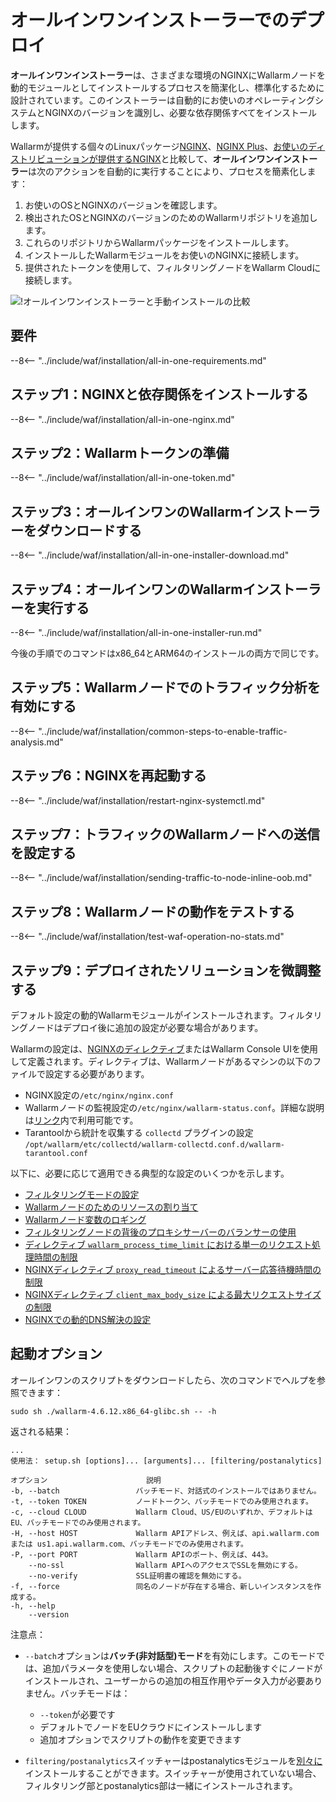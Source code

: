 [img-wl-console-users]:             ../../images/check-user-no-2fa.png
[wallarm-status-instr]:             ../../admin-en/configure-statistics-service.md
[memory-instr]:                     ../../admin-en/configuration-guides/allocate-resources-for-node.md
[waf-directives-instr]:             ../../admin-en/configure-parameters-en.md
[ptrav-attack-docs]:                ../../attacks-vulns-list.md#path-traversal
[attacks-in-ui-image]:           ../../images/admin-guides/test-attacks-quickstart.png
[waf-mode-instr]:                   ../../admin-en/configure-wallarm-mode.md
[logging-instr]:                    ../../admin-en/configure-logging.md
[proxy-balancer-instr]:             ../../admin-en/using-proxy-or-balancer-en.md
[process-time-limit-instr]:         ../../admin-en/configure-parameters-en.md#wallarm_process_time_limit
[configure-proxy-balancer-instr]:   ../../admin-en/configuration-guides/access-to-wallarm-api-via-proxy.md
[update-instr]:                     ../../updating-migrating/nginx-modules.md
[install-postanalytics-docs]:        ../../../admin-en/installation-postanalytics-en/
[dynamic-dns-resolution-nginx]:     ../../admin-en/configure-dynamic-dns-resolution-nginx.md
[waf-mode-recommendations]:          ../../about-wallarm/deployment-best-practices.md#follow-recommended-onboarding-steps
[ip-lists-docs]:                    ../../user-guides/ip-lists/overview.md
[versioning-policy]:                ../../updating-migrating/versioning-policy.md#version-list
[install-postanalytics-instr]:      ../../admin-en/installation-postanalytics-en.md
[waf-installation-instr-latest]:     /installation/nginx/dynamic-module/
[img-node-with-several-instances]:  ../../images/user-guides/nodes/wallarm-node-with-two-instances.png
[img-create-wallarm-node]:      ../../images/user-guides/nodes/create-cloud-node.png
[nginx-custom]:                 ../../faq/nginx-compatibility.md#is-wallarm-filtering-node-compatible-with-the-custom-build-of-nginx
[node-token]:                       ../../quickstart.md#deploy-the-wallarm-filtering-node
[api-token]:                        ../../user-guides/settings/api-tokens.md
[platform]:                         ../../admin-en/supported-platforms.md
[oob-docs]:                         ../oob/overview.md
[oob-advantages-limitations]:       ../oob/overview.md#advantages-and-limitations
[web-server-mirroring-examples]:    ../oob/web-server-mirroring/overview.md#examples-of-web-server-configuration-for-traffic-mirroring
[img-grouped-nodes]:                ../../images/user-guides/nodes/grouped-nodes.png
[wallarm-token-types]:              ../../user-guides/nodes/nodes.md#api-and-node-tokens-for-node-creation


# オールインワンインストーラーでのデプロイ 

**オールインワンインストーラー**は、さまざまな環境のNGINXにWallarmノードを動的モジュールとしてインストールするプロセスを簡潔化し、標準化するために設計されています。このインストーラーは自動的にお使いのオペレーティングシステムとNGINXのバージョンを識別し、必要な依存関係すべてをインストールします。 

Wallarmが提供する個々のLinuxパッケージ[NGINX](dynamic-module.md)、[NGINX Plus](../nginx-plus.md)、[お使いのディストリビューションが提供するNGINX](dynamic-module-from-distr.md)と比較して、**オールインワンインストーラー**は次のアクションを自動的に実行することにより、プロセスを簡素化します：

1. お使いのOSとNGINXのバージョンを確認します。
1. 検出されたOSとNGINXのバージョンのためのWallarmリポジトリを追加します。 
1. これらのリポジトリからWallarmパッケージをインストールします。
1. インストールしたWallarmモジュールをお使いのNGINXに接続します。
1. 提供されたトークンを使用して、フィルタリングノードをWallarm Cloudに接続します。

![!オールインワンインストーラーと手動インストールの比較](../../images/installation-nginx-overview/manual-vs-all-in-one.png)

## 要件

--8<-- "../include/waf/installation/all-in-one-requirements.md"

## ステップ1：NGINXと依存関係をインストールする

--8<-- "../include/waf/installation/all-in-one-nginx.md"

## ステップ2：Wallarmトークンの準備

--8<-- "../include/waf/installation/all-in-one-token.md"

## ステップ3：オールインワンのWallarmインストーラーをダウンロードする

--8<-- "../include/waf/installation/all-in-one-installer-download.md"

## ステップ4：オールインワンのWallarmインストーラーを実行する

--8<-- "../include/waf/installation/all-in-one-installer-run.md"

今後の手順でのコマンドはx86_64とARM64のインストールの両方で同じです。

## ステップ5：Wallarmノードでのトラフィック分析を有効にする

--8<-- "../include/waf/installation/common-steps-to-enable-traffic-analysis.md"

## ステップ6：NGINXを再起動する

--8<-- "../include/waf/installation/restart-nginx-systemctl.md"

## ステップ7：トラフィックのWallarmノードへの送信を設定する

--8<-- "../include/waf/installation/sending-traffic-to-node-inline-oob.md"

## ステップ8：Wallarmノードの動作をテストする

--8<-- "../include/waf/installation/test-waf-operation-no-stats.md"

## ステップ9：デプロイされたソリューションを微調整する

デフォルト設定の動的Wallarmモジュールがインストールされます。フィルタリングノードはデプロイ後に追加の設定が必要な場合があります。

Wallarmの設定は、[NGINXのディレクティブ](../../admin-en/configure-parameters-en.md)またはWallarm Console UIを使用して定義されます。ディレクティブは、Wallarmノードがあるマシンの以下のファイルで設定する必要があります。

* NGINX設定の`/etc/nginx/nginx.conf`
* Wallarmノードの監視設定の`/etc/nginx/wallarm-status.conf`。詳細な説明は[リンク][wallarm-status-instr]内で利用可能です。
* Tarantoolから統計を収集する `collectd` プラグインの設定 `/opt/wallarm/etc/collectd/wallarm-collectd.conf.d/wallarm-tarantool.conf` 

以下に、必要に応じて適用できる典型的な設定のいくつかを示します。

* [フィルタリングモードの設定][waf-mode-instr]
* [Wallarmノードのためのリソースの割り当て][memory-instr]
* [Wallarmノード変数のロギング][logging-instr]
* [フィルタリングノードの背後のプロキシサーバーのバランサーの使用][proxy-balancer-instr]
* [ディレクティブ `wallarm_process_time_limit` における単一のリクエスト処理時間の制限][process-time-limit-instr]
* [NGINXディレクティブ `proxy_read_timeout` によるサーバー応答待機時間の制限](https://nginx.org/en/docs/http/ngx_http_proxy_module.html#proxy_read_timeout)
* [NGINXディレクティブ `client_max_body_size` による最大リクエストサイズの制限](https://nginx.org/en/docs/http/ngx_http_core_module.html#client_max_body_size)
* [NGINXでの動的DNS解決の設定][dynamic-dns-resolution-nginx]

## 起動オプション

オールインワンのスクリプトをダウンロードしたら、次のコマンドでヘルプを参照できます：

```
sudo sh ./wallarm-4.6.12.x86_64-glibc.sh -- -h
```

返される結果：

```
...
使用法： setup.sh [options]... [arguments]... [filtering/postanalytics]

オプション                      説明
-b, --batch                 バッチモード、対話式のインストールではありません。
-t, --token TOKEN           ノードトークン、バッチモードでのみ使用されます。
-c, --cloud CLOUD           Wallarm Cloud、US/EUのいずれか、デフォルトはEU、バッチモードでのみ使用されます。
-H, --host HOST             Wallarm APIアドレス、例えば、api.wallarm.com または us1.api.wallarm.com、バッチモードでのみ使用されます。
-P, --port PORT             Wallarm APIのポート、例えば、443。
    --no-ssl                Wallarm APIへのアクセスでSSLを無効にする。
    --no-verify             SSL証明書の確認を無効にする。
-f, --force                 同名のノードが存在する場合、新しいインスタンスを作成する。
-h, --help
    --version
```

注意点：

* `--batch`オプションは**バッチ(非対話型)モード**を有効にします。このモードでは、追加パラメータを使用しない場合、スクリプトの起動後すぐにノードがインストールされ、ユーザーからの追加の相互作用やデータ入力が必要ありません。バッチモードは：

   * `--token`が必要です
   * デフォルトでノードをEUクラウドにインストールします
   * 追加オプションでスクリプトの動作を変更できます

* `filtering/postanalytics`スイッチャーはpostanalyticsモジュールを[別々に](../../admin-en/installation-postanalytics-en.md#postanalytics-module-installation-via-all-in-one-installation-script)インストールすることができます。スイッチャーが使用されていない場合、フィルタリング部とpostanalytics部は一緒にインストールされます。